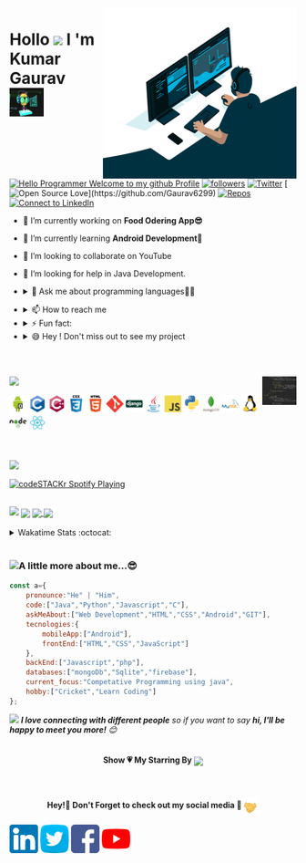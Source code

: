 <!-- [![MasterHead](https://media-exp1.licdn.com/dms/image/C4E16AQF-YdClTtUhMg/profile-displaybackgroundimage-shrink_350_1400/0?e=1609372800&v=beta&t=6E5tCS27PQAir7y2vnMPjAmQe85xrTOIVUQT1A72gC0)](https://github.com/Gaurav6299) -->

<img align="right" width="340px" height="300px" src="https://raw.githubusercontent.com/Gaurav6299/Gaurav6299/master/profile%20generate/codder.gif" />

<!-- <img align="right" width="330px" src="https://cdn.dribbble.com/users/2646423/screenshots/5507196/computer.gif"/> -->
<h1 align="left">Hollo <img src="https://media.giphy.com/media/hvRJCLFzcasrR4ia7z/giphy.gif" width="25px"> I 'm Kumar Gaurav <img src="https://raw.githubusercontent.com/Gaurav6299/Gaurav6299/master/profile%20generate/tunny.gif" width="60px" height="50px"></h1>

<!-- <-> -->
[![Hello Programmer Welcome to my github Profile](https://img.shields.io/badge/Hello,%20Coder!-Welcome-orange?style=flat&logo=github)](https://github.com/Gaurav6299) [![followers](https://img.shields.io/github/followers/Gaurav6299?style=social)](https://github.com/Gaurav6299?tab=followers) [![Twitter](https://img.shields.io/twitter/url?style=social&url=https%3A%2F%2Ftwitter.com)](https://twitter.com/kumarga77116666) [![Open Source Love](https://badges.frapsoft.com/os/v2/open-source.svg?:heart:)](https://github.com/Gaurav6299)
[![Repos](https://badges.pufler.dev/repos/Gaurav6299)](https://github.com/Gaurav6299?tab=repositories) [![Connect to LinkedIn](https://img.shields.io/badge/-linkedin?label=linkedin&logo=linkedin&style=social)](https://www.linkedin.com/in/kumar-gaurav-bb976b1a5/)
<br>

- 🔭 I’m currently working on **Food Odering App😎**
- 🌱 I’m currently learning **Android Development🤩**
- 👯 I’m looking to collaborate on YouTube
- 🤔 I’m looking for help in Java Development.

- <details><summary>💬 Ask me about programming languages👩‍💻</summary><a href="https://web.whatsapp.com"><img align="center"  width="40px"target="blank" src="https://raw.githubusercontent.com/Gaurav6299/Gaurav6299/master/profile%20generate/what.jpg"></a></details>

<!-- - 😄 Pronouns:My pronouncing capability is very good. -->

- <details> <summary>📫 How to reach me </summary><a href="kumargaurav6299@gmail.com"><img align="center" target="black" src="https://raw.githubusercontent.com/Gaurav6299/Gaurav6299/master/profile%20generate/mail.jpg" width="30px" margin-left="20px"> <a href="https://www.linkedin.com/in/kumar-gaurav-bb976b1a5/"><img align="center" target="black" width="25px" margin-left="20px" src="https://raw.githubusercontent.com/Gaurav6299/Gaurav6299/master/profile%20generate/link.jpg"></a></a></details>

- <details> <summary>⚡ Fun fact:</summary><img align="center" width="60px" src="https://raw.githubusercontent.com/Gaurav6299/Gaurav6299/master/profile%20generate/fun.gif"> </details>

- <details><summary>😅 Hey ! Don't miss out to see my project</summary><a href="https://github.com/Gaurav6299/AndroidProject"><img align="center" margin-left="20px" src="https://raw.githubusercontent.com/Gaurav6299/Gaurav6299/master/profile%20generate/android.png" width="60px"></a><a href="https://github.com/Gaurav6299/jarvis12/blob/master/jarvis.py"><img align="center" margin-left="20px" src="https://raw.githubusercontent.com/Gaurav6299/Gaurav6299/master/profile%20generate/python.jpg" width="60px" height="50px"></a><a href="https://github.com/Gaurav6299/Clock"><img align="center" src="https://raw.githubusercontent.com/Gaurav6299/Gaurav6299/master/profile%20generate/javascript.png" width="60px" height="50px" margin-left="20px"></a><a href="https://gaurav6299.github.io/Ecommerce/"><img align="center" src="https://raw.githubusercontent.com/Gaurav6299/Gaurav6299/master/profile%20generate/html5.jpg" height="50px"></a></details>

<br><br>

<!-- <img align="center" src="https://wakatime.com/share/@7f6a706d-90eb-443f-b593-0a9c014341a7/963d655a-2812-44b9-9aaf-c5cffe1ae4ef.svg"/> -->


<img align="right" src="https://raw.githubusercontent.com/Gaurav6299/Gaurav6299/master/profile%20generate/code.gif" width="60px" height="50px" />
<img src="https://img.shields.io/badge/Languages%20And%20Tools-📚-orange?style=for-the-badge&logo=gaurav"/>


<p align="left"><img src="https://raw.githubusercontent.com/Gaurav6299/Gaurav6299/master/profile%20generate/android.png" alt="android"  height="30px" width="30px" /> <img  src="https://raw.githubusercontent.com/Gaurav6299/Gaurav6299/master/profile%20generate/c-original.svg" alt="C" width="30px" height="30px"/> <img src="https://raw.githubusercontent.com/Gaurav6299/Gaurav6299/master/profile%20generate/cplusplus-original.svg" alt="c++" width="30px" height="30px"/> <img src="https://raw.githubusercontent.com/Gaurav6299/Gaurav6299/master/profile%20generate/css3.svg" alt="css"  height="30px" width="30px"/> <img alt="mraquee" src="https://raw.githubusercontent.com/Gaurav6299/Gaurav6299/master/profile%20generate/html5-original-wordmark.svg" width="30px" height="30px"/>  <img  src="https://raw.githubusercontent.com/Gaurav6299/Gaurav6299/master/profile%20generate/git-scm-icon.svg" alt="git" width="30px" height="30px"/> <img alt="django" src="https://raw.githubusercontent.com/Gaurav6299/Gaurav6299/master/profile%20generate/django-original.svg" width="30px" height="30px"/> <img alt="java" src="https://raw.githubusercontent.com/Gaurav6299/Gaurav6299/master/profile%20generate/java-original.svg" width="30px" height="30px"/> 
<img alt="javascript" src="https://raw.githubusercontent.com/Gaurav6299/Gaurav6299/master/profile%20generate/javascript-original.svg" width="30px" height="30px"/>
<img  alt="python" src="https://raw.githubusercontent.com/Gaurav6299/gaurav6299/master/profile%20generate/python-original.svg" width="30px" height="30px"/> <img alt="mongo" src="https://raw.githubusercontent.com/Gaurav6299/Gaurav6299/master/profile%20generate/mongodb-original-wordmark.svg" width="30px" height="30px"/> <img alt="mysql" src="https://raw.githubusercontent.com/Gaurav6299/Gaurav6299/master/profile%20generate/mysql-original-wordmark.svg" width="30px" height="30px"/> <img alt="mraquee" src="https://raw.githubusercontent.com/Gaurav6299/Gaurav6299/master/profile%20generate/linux-original.svg" width="30px" height="30px"/> <img alt="mraquee" src="https://raw.githubusercontent.com/Gaurav6299/Gaurav6299/master/profile%20generate/nodejs.svg" width="30px" height="30px"/> <img alt="mraquee" src="https://raw.githubusercontent.com/Gaurav6299/Gaurav6299/master/profile%20generate/react-logo.svg" width="30px" height="30px"/>
</p>
<br><br>

<img src="https://img.shields.io/badge/Spotify%20Playing-🎧-blue?style=for-the-badge&logo=gaurav"/>
<br>

[<img src="https://now-playing-codestackr.vercel.app/api/spotify-playing" alt="codeSTACKr Spotify Playing" width="350" />](https://open.spotify.com/user/swyqyimdc12jajde4vpwd2x1b)
<br><br>


<!-- Here is all about my github stats,what i have achieved in the last one to two month -->
<img src="https://img.shields.io/badge/Kumar%20Gaurav'%20Github%20Stats-🙂-orange?style=for-the-badge&logo=gaurav"/>

<img align="center" src="https://github-readme-stats.vercel.app/api?username=Gaurav6299&show_icons=true&hide_border=true&show_owner=true&title_color=FFFF00&theme=material-palenight&custom_title=नमस्ते Programmers! 👏&layout=compact"/>

<a href="https://github.com/Gaurav6299/paymentgateway">
<img align="center" src="https://github-readme-stats.vercel.app/api/top-langs/?username=Gaurav6299&layout=compact&theme=material-palenight"/>
</a>

<a href="https://github.com/Gaurav6299/paymentgateway">
<img align="center" src="https://github-readme-stats.vercel.app/api/pin/?username=Gaurav6299&repo=paymentgateway&theme=material-palenight"/>
</a>
<br>
<br>

<details><summary>Wakatime Stats :octocat:</summary>
<a href="https://wakatime.com"><img src="https://wakatime.com/share/@7f6a706d-90eb-443f-b593-0a9c014341a7/5aaa482c-1dbe-48b8-a18a-626685a57a2d.png" /></a>
</details>
<br>

<h3><img src="https://media.giphy.com/media/VgCDAzcKvsR6OM0uWg/giphy.gif" width="50">A little more about me...😎</h3>

```javascript
const a={
    pronounce:"He" | "Him",
    code:["Java","Python","Javascript","C"],
    askMeAbout:["Web Development","HTML","CSS","Android","GIT"],
    tecnologies:{
        mobileApp:["Android"],
        frontEnd:["HTML","CSS","JavaScript"]
    },
    backEnd:["Javascript","php"],
    databases:["mongoDb","Sqlite","firebase"],
    current_focus:"Competative Programming using java",
    hobby:["Cricket","Learn Coding"]
};
```
<img src="https://media.giphy.com/media/LnQjpWaON8nhr21vNW/giphy.gif" width="60"> <em><b>I love connecting with different people</b> so if you want to say <b>hi, I'll be happy to meet you more!</b> 😊</em><br><br>

<h4 align="center">Show 💗 My Starring By <a href="https://github.com/Gaurav6299?tab=repositories"><img align="center" height="22px" src="https://img.shields.io/badge/Repos!-😎-orange?style=for-the-badge&logo=gaurav"/></a></h4><br>

<h4 align="center">Hey!👋 Don't Forget to check out my social media 🙂<img align="center" src="https://raw.githubusercontent.com/Gaurav6299/Gaurav6299/master/profile%20generate/tenor.gif" height="30px" width="30px" /></h4>
<p align="left"><a href="https://www.linkedin.com/in/kumar-gaurav-bb976b1a5/"><img  src="https://raw.githubusercontent.com/Gaurav6299/Gaurav6299/master/profile%20generate/linkedin.svg" width="50px" height="50px"></a>    <a href="https://twitter.com/kumarga77116666"><img  src="https://raw.githubusercontent.com/Gaurav6299/Gaurav6299/master/profile%20generate/twitter.svg" width="50px" height="50px"></a>    <a href="https://www.facebook.com/profile.php?id=100037267546579"><img  src="https://raw.githubusercontent.com/Gaurav6299/Gaurav6299/master/profile%20generate/facebook.svg" width="50px" height="50px"></a>     <a href="https://www.youtube.com/channel/UCvjgKq8PqMXJVGyKVtaopkw"><img  src="https://raw.githubusercontent.com/Gaurav6299/Gaurav6299/master/profile%20generate/youtube.svg" width="50px" height="50px"></a></p>
